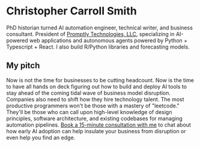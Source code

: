 # Christopher Carroll Smith

PhD historian turned AI automation engineer, technical writer, and business consultant. President of [Promptly Technologies, LLC](https://promptlytechnologies.com/), specializing in AI-powered web applications and autonomous agents powered by Python + Typescript + React. I also build R/Python libraries and forecasting models.

## My pitch

Now is not the time for businesses to be cutting headcount. Now is the time to have all hands on deck figuring out how to build and deploy AI tools to stay ahead of the coming tidal wave of business model disruption. Companies also need to shift how they hire technology talent. The most productive programmers won't be those with a mastery of "leetcode." They'll be those who can call upon high-level knowledge of design principles, software architecture, and existing codebases for managing automation pipelines. [Book a 15-minute consultation with me](https://christophercarrollsmith.com/#book) to chat about how early AI adoption can help insulate your business from disruption or even help you find an edge.
